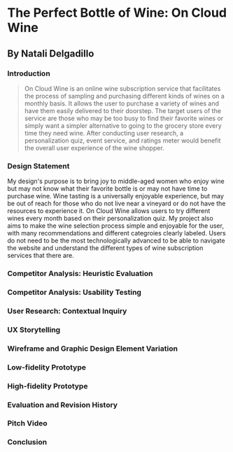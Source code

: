 # The Perfect Bottle of Wine: On Cloud Wine

## By Natali Delgadillo


### Introduction 
> On Cloud Wine is an online wine subscription service that facilitates the process of sampling and purchasing different kinds of wines on a monthly basis. It allows the user to purchase a variety of wines and have them easily delivered to their doorstep. The target users of the service are those who may be too busy to find their favorite wines or simply want a simpler alternative to going to the grocery store every time they need wine. After conducting user research, a personalization quiz, event service, and ratings meter would benefit the overall user experience of the wine shopper. 

### Design Statement

My design's purpose is to bring joy to middle-aged women who enjoy wine but may not know what their favorite bottle is or may not have time to purchase wine. Wine tasting is a universally enjoyable experience, but may be out of reach for those who do not live near a vineyard or do not have the resources to experience it. On Cloud Wine allows users to try different wines every month based on their personalization quiz. My project also aims to make the wine selection process simple and enjoyable for the user, with many recommendations and different categroies clearly labeled. Users do not need to be the most technologically advanced to be able to navigate the website and understand the different types of wine subscription services that there are.

### Competitor Analysis: Heuristic Evaluation

### Competitor Analysis: Usability Testing

### User Research: Contextual Inquiry

### UX Storytelling


### Wireframe and Graphic Design Element Variation

### Low-fidelity Prototype


### High-fidelity Prototype

### Evaluation and Revision History

### Pitch Video

### Conclusion
